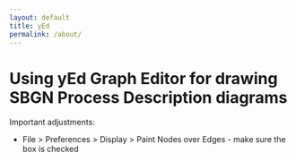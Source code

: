 ```yaml
---
layout: default
title: yEd
permalink: /about/
---
```


# Using yEd Graph Editor for drawing SBGN Process Description diagrams

Important adjustments:
  * File > Preferences > Display > Paint Nodes over Edges - make sure the box is checked
